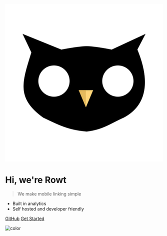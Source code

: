 ![logo](_media/rowtLogo.svg ':size=120x120')

# Hi, we're Rowt

> We make mobile linking simple

- Built in analytics
- Self hosted and developer friendly

[GitHub](https://github.com/docsifyjs/docsify/)
[Get Started](/get-started/)

![color](#fff)